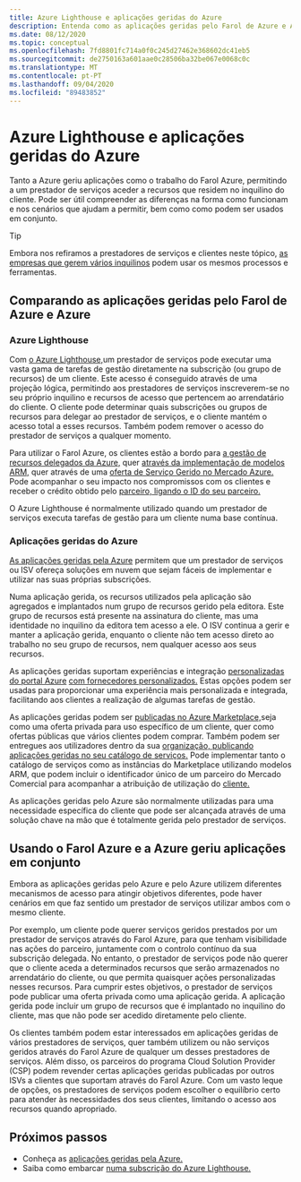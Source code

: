 ```yaml
---
title: Azure Lighthouse e aplicações geridas do Azure
description: Entenda como as aplicações geridas pelo Farol de Azure e Azure podem ajudar a ativar diferentes cenários e como podem ser usadas em conjunto.
ms.date: 08/12/2020
ms.topic: conceptual
ms.openlocfilehash: 7fd8801fc714a0f0c245d27462e368602dc41eb5
ms.sourcegitcommit: de2750163a601aae0c28506ba32be067e0068c0c
ms.translationtype: MT
ms.contentlocale: pt-PT
ms.lasthandoff: 09/04/2020
ms.locfileid: "89483852"
---
```

# <a name="azure-lighthouse-and-azure-managed-applications"></a>Azure Lighthouse e aplicações geridas do Azure

Tanto a Azure geriu aplicações como o trabalho do Farol Azure, permitindo a um prestador de serviços aceder a recursos que residem no inquilino do cliente. Pode ser útil compreender as diferenças na forma como funcionam e nos cenários que ajudam a permitir, bem como como podem ser usados em conjunto.

> [!TIP]
> Embora nos refiramos a prestadores de serviços e clientes neste tópico, [as empresas que gerem vários inquilinos](enterprise.md) podem usar os mesmos processos e ferramentas.

## <a name="comparing-azure-lighthouse-and-azure-managed-applications"></a>Comparando as aplicações geridas pelo Farol de Azure e Azure

### <a name="azure-lighthouse"></a>Azure Lighthouse

Com [o Azure Lighthouse,](../overview.md)um prestador de serviços pode executar uma vasta gama de tarefas de gestão diretamente na subscrição (ou grupo de recursos) de um cliente. Este acesso é conseguido através de uma projeção lógica, permitindo aos prestadores de serviços inscreverem-se no seu próprio inquilino e recursos de acesso que pertencem ao arrendatário do cliente. O cliente pode determinar quais subscrições ou grupos de recursos para delegar ao prestador de serviços, e o cliente mantém o acesso total a esses recursos. Também podem remover o acesso do prestador de serviços a qualquer momento.

Para utilizar o Farol Azure, os clientes estão a bordo para [a gestão de recursos delegados da Azure,](azure-delegated-resource-management.md) quer [através da implementação de modelos ARM,](../how-to/onboard-customer.md) quer através de uma [oferta de Serviço Gerido no Mercado Azure.](managed-services-offers.md) Pode acompanhar o seu impacto nos compromissos com os clientes e receber o crédito obtido pelo [parceiro, ligando o ID do seu parceiro.](../how-to/partner-earned-credit.md)

O Azure Lighthouse é normalmente utilizado quando um prestador de serviços executa tarefas de gestão para um cliente numa base contínua.

### <a name="azure-managed-applications"></a>Aplicações geridas do Azure

[As aplicações geridas pela Azure](../../azure-resource-manager/managed-applications/overview.md) permitem que um prestador de serviços ou ISV ofereça soluções em nuvem que sejam fáceis de implementar e utilizar nas suas próprias subscrições.

Numa aplicação gerida, os recursos utilizados pela aplicação são agregados e implantados num grupo de recursos gerido pela editora. Este grupo de recursos está presente na assinatura do cliente, mas uma identidade no inquilino da editora tem acesso a ele. O ISV continua a gerir e manter a aplicação gerida, enquanto o cliente não tem acesso direto ao trabalho no seu grupo de recursos, nem qualquer acesso aos seus recursos.

As aplicações geridas suportam experiências e integração [personalizadas do portal Azure](../../azure-resource-manager/managed-applications/concepts-view-definition.md) [com fornecedores personalizados.](../../azure-resource-manager/managed-applications/tutorial-create-managed-app-with-custom-provider.md) Estas opções podem ser usadas para proporcionar uma experiência mais personalizada e integrada, facilitando aos clientes a realização de algumas tarefas de gestão.

As aplicações geridas podem ser [publicadas no Azure Marketplace,](../../azure-resource-manager/managed-applications/publish-marketplace-app.md)seja como uma oferta privada para uso específico de um cliente, quer como ofertas públicas que vários clientes podem comprar. Também podem ser entregues aos utilizadores dentro da sua [organização, publicando aplicações geridas no seu catálogo de serviços.](../../azure-resource-manager/managed-applications/publish-service-catalog-app.md) Pode implementar tanto o catálogo de serviços como as instâncias do Marketplace utilizando modelos ARM, que podem incluir o identificador único de um parceiro do Mercado Comercial para acompanhar a atribuição de utilização do [cliente.](../../marketplace/azure-partner-customer-usage-attribution.md)

As aplicações geridas pelo Azure são normalmente utilizadas para uma necessidade específica do cliente que pode ser alcançada através de uma solução chave na mão que é totalmente gerida pelo prestador de serviços.

## <a name="using-azure-lighthouse-and-azure-managed-applications-together"></a>Usando o Farol Azure e a Azure geriu aplicações em conjunto

Embora as aplicações geridas pelo Azure e pelo Azure utilizem diferentes mecanismos de acesso para atingir objetivos diferentes, pode haver cenários em que faz sentido um prestador de serviços utilizar ambos com o mesmo cliente.

Por exemplo, um cliente pode querer serviços geridos prestados por um prestador de serviços através do Farol Azure, para que tenham visibilidade nas ações do parceiro, juntamente com o controlo contínuo da sua subscrição delegada. No entanto, o prestador de serviços pode não querer que o cliente aceda a determinados recursos que serão armazenados no arrendatário do cliente, ou que permita quaisquer ações personalizadas nesses recursos. Para cumprir estes objetivos, o prestador de serviços pode publicar uma oferta privada como uma aplicação gerida. A aplicação gerida pode incluir um grupo de recursos que é implantado no inquilino do cliente, mas que não pode ser acedido diretamente pelo cliente.

Os clientes também podem estar interessados em aplicações geridas de vários prestadores de serviços, quer também utilizem ou não serviços geridos através do Farol Azure de qualquer um desses prestadores de serviços. Além disso, os parceiros do programa Cloud Solution Provider (CSP) podem revender certas aplicações geridas publicadas por outros ISVs a clientes que suportam através do Farol Azure. Com um vasto leque de opções, os prestadores de serviços podem escolher o equilíbrio certo para atender às necessidades dos seus clientes, limitando o acesso aos recursos quando apropriado.

## <a name="next-steps"></a>Próximos passos

- Conheça as [aplicações geridas pela Azure.](../../azure-resource-manager/managed-applications/overview.md)
- Saiba como embarcar [numa subscrição do Azure Lighthouse.](../how-to/onboard-customer.md)
